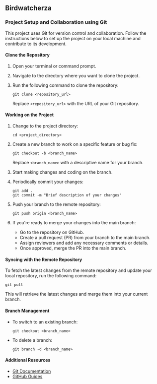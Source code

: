 ## Birdwatcherza

### Project Setup and Collaboration using Git

This project uses Git for version control and collaboration. Follow the instructions below to set up the project on your local machine and contribute to its development.

#### Clone the Repository

1. Open your terminal or command prompt.
2. Navigate to the directory where you want to clone the project.
3. Run the following command to clone the repository:

   ```shell
   git clone <repository_url>
   ```

   Replace `<repository_url>` with the URL of your Git repository.

#### Working on the Project

1. Change to the project directory:

   ```shell
   cd <project_directory>
   ```

2. Create a new branch to work on a specific feature or bug fix:

   ```shell
   git checkout -b <branch_name>
   ```

   Replace `<branch_name>` with a descriptive name for your branch.

3. Start making changes and coding on the branch.

4. Periodically commit your changes:

   ```shell
   git add .
   git commit -m "Brief description of your changes"
   ```

5. Push your branch to the remote repository:

   ```shell
   git push origin <branch_name>
   ```

6. If you're ready to merge your changes into the main branch:

   - Go to the repository on GitHub.
   - Create a pull request (PR) from your branch to the main branch.
   - Assign reviewers and add any necessary comments or details.
   - Once approved, merge the PR into the main branch.

#### Syncing with the Remote Repository

To fetch the latest changes from the remote repository and update your local repository, run the following command:

```shell
git pull
```

This will retrieve the latest changes and merge them into your current branch.

#### Branch Management

- To switch to an existing branch:

  ```shell
  git checkout <branch_name>
  ```

- To delete a branch:

  ```shell
  git branch -d <branch_name>
  ```

#### Additional Resources

- [Git Documentation](https://git-scm.com/doc)
- [GitHub Guides](https://guides.github.com/)
